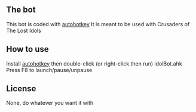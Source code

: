## The bot

This bot is coded with [autohotkey](https://autohotkey.com/)
It is meant to be used with Crusaders of The Lost Idols

## How to use

Install [autohotkey](https://autohotkey.com/) then double-click (or right-click then run) idolBot.ahk  
Press F8 to launch/pause/unpause

## License

None, do whatever you want it with
